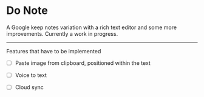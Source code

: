 # Do Note

A Google keep notes variation with a rich text editor and some more improvements. Currently a work in progress.
*** 
Features that have to be implemented
- [ ] Paste image from clipboard, positioned within the text
- [ ] Voice to text
- [ ] Cloud sync

